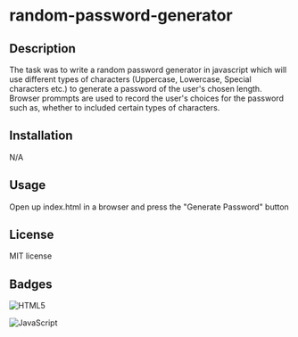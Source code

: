 # random-password-generator

## Description

The task was to write a random password generator in javascript which will use different types of characters (Uppercase, Lowercase, Special characters etc.) to generate a password of the user's chosen length. Browser prommpts are used to record the user's choices for the password such as, whether to included certain types of characters.


## Installation

N/A

## Usage

Open up index.html in a browser and press the "Generate Password" button

## License

MIT license

## Badges

![HTML5](https://img.shields.io/badge/html5-%23E34F26.svg?style=for-the-badge&logo=html5&logoColor=white)

![JavaScript](https://img.shields.io/badge/javascript-%23323330.svg?style=for-the-badge&logo=javascript&logoColor=%23F7DF1E)